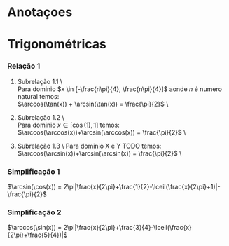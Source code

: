 # Anotaçoes

# Trigonométricas

### Relação 1
1.  Subrelação 1.1 \ \
Para dominio $x \in [-\frac{n\pi}{4}, \frac{n\pi}{4}]$ aonde $n$ é numero natural temos: \
 $\arccos(\tan(x)) + \arcsin(\tan(x)) = \frac{\pi}{2}$ \

3.  Subrelação 1.2 \ \
 Para dominio $x \in [\cos(1), 1]$ temos: \
 $\arccos(\arccos(x))+\arcsin(\arccos(x)) = \frac{\pi}{2}$ \

3.  Subrelação 1.3 \\
 Para dominio X e Y TODO temos: \
 $\arccos(\arcsin(x))+\arcsin(\arcsin(x)) = \frac{\pi}{2}$ \\

### Simplificação 1
$\arcsin(\cos(x)) = 2\pi|\frac{x}{2\pi}+\frac{1}{2}-\lceil(\frac{x}{2\pi}+1)|-\frac{\pi}{2}$

### Simplificação 2
$\arccos(\sin(x)) = 2\pi|\frac{x}{2\pi}+\frac{3}{4}-\lceil(\frac{x}{2\pi}+\frac{5}{4})|$




